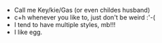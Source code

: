 - Call me Key/kie/Gas (or even childes husband)
- c+h whenever you like to, just don't be weird :'-( 
- I tend to have multiple styles, mb!!!
- I like egg.
